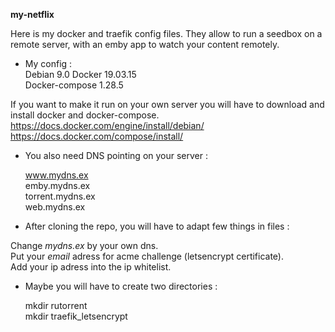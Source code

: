__my-netflix__  

Here is my docker and traefik config files. They allow to run a seedbox on a remote server, with an emby app to watch your content remotely.   

* My config :  
  Debian 9.0
  Docker 19.03.15  
  Docker-compose 1.28.5   
  
If you want to make it run on your own server you will have to download and install docker and docker-compose.  
https://docs.docker.com/engine/install/debian/  
https://docs.docker.com/compose/install/  

* You also need DNS pointing on your server :  
  
  www.mydns.ex  
  emby.mydns.ex  
  torrent.mydns.ex  
  web.mydns.ex  

* After cloning the repo, you will have to adapt few things in files :  

Change *mydns.ex* by your own dns.  
Put your *email* adress for acme challenge (letsencrypt certificate).  
Add your ip adress into the ip whitelist.  

* Maybe you will have to create two directories :  
  
  mkdir rutorrent  
  mkdir traefik_letsencrypt   
